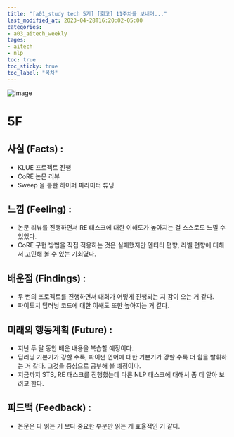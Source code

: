 ```yaml
---
title: "[a01_study tech 5기] [회고] 11주차를 보내며..."
last_modified_at: 2023-04-28T16:20:02-05:00
categories:
- a03_aitech_weekly
tages:
- aitech
- nlp
toc: true
toc_sticky: true
toc_label: "목차"
---
```





![image](../../../image/aitech.png)

# 5F
## 사실 (Facts) :
- KLUE 프로젝트 진행
- CoRE 논문 리뷰
- Sweep 을 통한 하이퍼 파라미터 튜닝

## 느낌 (Feeling) :
- 논문 리뷰를 진행하면서 RE 태스크에 대한 이해도가 높아지는 걸 스스로도 느낄 수 있었다. 
- CoRE 구현 방법을 직접 적용하는 것은 실패했지만 엔티티 편향, 라벨 편향에 대해서 고민해 볼 수 있는 기회였다.

## 배운점 (Findings) :
- 두 번의 프로젝트를 진행하면서 대회가 어떻게 진행되는 지 감이 오는 거 같다.
- 파이토치 딥러닝 코드에 대한 이해도 또한 높아지는 거 같다.

## 미래의 행동계획 (Future) :
- 지난 두 달 동안 배운 내용을 복습할 예정이다.
- 딥러닝 기본기가 강할 수록, 파이썬 언어에 대한 기본기가 강할 수록 더 힘을 발휘하는 거 같다. 그것을 중심으로 공부해 볼 예정이다.
- 지금까지 STS, RE 태스크를 진행했는데 다른 NLP 태스크에 대해서 좀 더 알아 보려고 한다.

## 피드백 (Feedback) :
- 논문은 다 읽는 거 보다 중요한 부분만 읽는 게 효율적인 거 같다. 